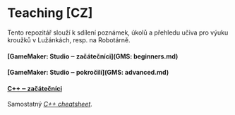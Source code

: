 # Teaching [CZ]

Tento repozitář slouží k sdílení poznámek, úkolů a přehledu učiva pro výuku kroužků v Lužánkách, resp. na Robotárně.

#### [GameMaker: Studio ‒ začátečníci](GMS: beginners.md)

#### [GameMaker: Studio ‒ pokročilí](GMS: advanced.md)

#### [C++ ‒ začátečníci](cpp.md)

Samostatný *[C++ cheatsheet](cppCheatSheat.md)*.

